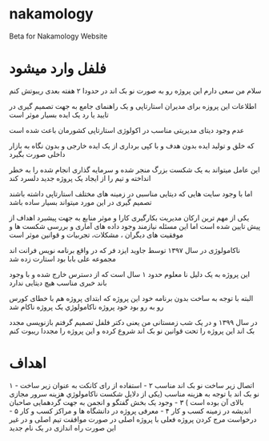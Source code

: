 # nakamology
Beta for Nakamology Website


# فلفل وارد میشود 
سلام من سعی دارم این پروژه رو به صورت نو بک اند در حدودا ۲ هفته بعدی ریبوتش کنم 

اطلاعات این پروزه برای مدیران استارتاپی و یک راهنمای جامع به جهت تصمیم گیری در تایید یا رد یک ایده بسیار موثر است 

عدم وجود دیتای مدیریتی مناسب در اکولوژی استارتاپی کشورمان باعث شده است 

که خلق و تولید ایده بدون هدف و با کپی برداری از یک ایده خارجی و بدون نگاه به بازار داخلی صورت بگیرد 

این عامل میتواند به یک شکست بزرگ منجر شده و سرمایه گذاری انجام شده را به خطر انداخته و تیم را از ایجاد یک پروژه جدید دلسرد کند

اما با وجود سایت هایی که دیتایی مناسبی در زمینه های مختلف استارتاپی داشته باشند تصمیم گیری در این مورد میتواند بسیار ساده باشد 

یکی از مهم ترین ارکان مدیریت بکارگیری کارا و موثر منابع به جهت پیشبرد اهداف از پیش تایین شده است 
اما این مسئله نیازمند وجود داده های آماری و بررسی شکست ها و موفقیت های دیگران ، مشکلات، تجربیات و قوانین موثر است 

ناکامولوژی در سال ۱۳۹۷ توسط جاوید ایزد فر که در واقع برنامه نویس فرانت اند مجموعه علی بابا بود استارت زده شد

این پروژه به یک دلیل نا معلوم حدود ۱ سال است که از دسترس خارج شده و با وجود باند خبری مناسب هیچ دیتایی ندارد 

البته  با توجه به ساخت بدون برنامه خود این پروژه که ابتدای پروژه هم با خطای کورس رو به رو بود خود پروژه ناکامولوژي یک پروژه ناکام شد 

در سال ۱۳۹۹ و در یک شب زمستانی من یعنی دکتر فلفل تصمیم گرفتم بازنویسی مجدد بک اند این پروژه را تحت قوانین نو بک اند شروع کرده 
و این پروژه را مجددا ریبوت کنم

# اهداف 
۱ - اتصال زیر ساخت نو بک اند مناسب
۲ - استفاده از رای کانکت به عنوان زیر ساخت نو بک اند با توجه به هزینه مناسب (یکی از دلایل شکست ناکامولوژي هزینه سرور مجازی بالای آن بوده است )
۳ - وجود یک بخش گفتگو و انجمن به جهت گردهمایی صاحبان اندیشه در زمینه کسب و کار
۴ - معرفی پروژه در دانشگاه ها و مراکز کسب و کار
۵ - درخواست مرج کردن پروژه فعلی با پروژه اصلی در صورت موافقت تیم اصلی و در غیر این صورت راه اندازی در یک نام جدید




